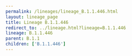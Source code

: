 ```yaml
---
permalink: /lineages/lineage_B.1.1.446.html
layout: lineage_page
title: Lineage B.1.1.446
redirect_to: ../lineage.html?lineage=B.1.1.446
lineage: B.1.1.446
parent: B.1.1
children: ['B.1.1.446']
---
```

